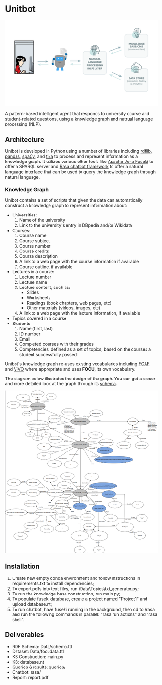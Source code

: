 # Unitbot

<p alt="illustration" align="center"><a href="https://github.com/rmanaem/unibot/blob/master/img/illustration.png"><img src="https://github.com/rmanaem/unibot/blob/master/img/illustration.png?raw=true"/></a></p>

A pattern-based intelligent agent that responds to university course and student-related questions, using a knowledge graph and natrual language processing (NLP).

## Architecture

Unibot is developed in Python using a number of libraries including [rdflib](https://rdflib.readthedocs.io/en/stable/), [pandas](https://pandas.pydata.org/), [spaCy](https://spacy.io/), and [tika](https://github.com/chrismattmann/tika-python) to process and represent information as a knowledge graph. It utilizes various other tools like [Apache Jena Fuseki](https://jena.apache.org/documentation/fuseki2/) to offer a SPARQL server and [Rasa chatbot framework](https://rasa.com/) to offer a natural language interface that can be used to query the knowledge graph through natural language.

### Knowledge Graph

Unibot contains a set of scripts that given the data can automatically construct a knowledge graph to represent information about:

- Universities:
  1.  Name of the university
  2.  Link to the university's entry in DBpedia and/or Wikidata
- Courses:
  1. Course name
  2. Course subject
  3. Course number
  4. Course credits
  5. Course description
  6. A link to a web page with the course information if available
  7. Course outline, if available
- Lectures in a course:
  1. Lecture number
  2. Lecture name
  3. Lecture content, such as:
     - Slides
     - Worksheets
     - Readings (book chapters, web pages, etc)
     - Other materials (videos, images, etc)
  4. A link to a web page with the lecture information, if available
- Topics covered in a course
- Students
  1. Name (first, last)
  2. ID number
  3. Email
  4. Completed courses with their grades
  5. Competencies, defined as a set of topics, based on the courses a student successfully passed

Unibot's knowledge graph re-uses existing vocabularies including [FOAF](http://xmlns.com/foaf/spec/) and [VIVO](https://lov.linkeddata.es/dataset/lov/vocabs/vivo) where appropriate and uses **FOCU**, its own vocabulary.

The diagram below illustrates the design of the graph. You can get a closer and more detailed look at the graph through its [schema](https://github.com/rmanaem/unibot/blob/master/database.ttl).

<p alt="diagram" align="center"><a href="https://github.com/rmanaem/unibot/blob/master/img/diagram.png"><img src="https://github.com/rmanaem/unibot/blob/master/img/diagram.png?raw=true"/></a></p>

## Installation

1. Create new empty conda environment and follow instructions in requirements.txt to install dependencies;
2. To export pdfs into text files, run \Data\Topics\txt_generator.py;
3. To run the knowledge base construction, run main.py;
4. To populate fuseki database, create a project named "Project1" and upload database.nt;
5. To run chatbot, have fuseki running in the background, then cd to \rasa and run the following commands in parallel: "rasa run actions" and "rasa shell".

## Deliverables

- RDF Schema: Data/schema.ttl
- Dataset: Data/focudata.ttl
- KB Construction: main.py
- KB: database.nt
- Queries & results: queries/
- Chatbot: rasa/
- Report: report.pdf
